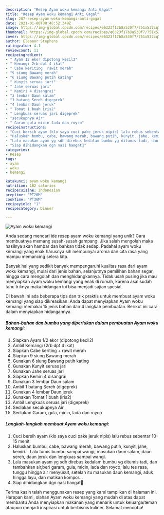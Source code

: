 ```yaml
---
description: "Resep Ayam woku kemangi Anti Gagal"
title: "Resep Ayam woku kemangi Anti Gagal"
slug: 287-resep-ayam-woku-kemangi-anti-gagal
date: 2021-01-08T08:48:52.349Z
image: https://img-global.cpcdn.com/recipes/e6323f17b8a530f7/751x532cq70/ayam-woku-kemangi-foto-resep-utama.jpg
thumbnail: https://img-global.cpcdn.com/recipes/e6323f17b8a530f7/751x532cq70/ayam-woku-kemangi-foto-resep-utama.jpg
cover: https://img-global.cpcdn.com/recipes/e6323f17b8a530f7/751x532cq70/ayam-woku-kemangi-foto-resep-utama.jpg
author: Eleanor Stephens
ratingvalue: 4.1
reviewcount: 11
recipeingredient:
- " Ayam 12 ekor dipotong kecil2"
- " Kemangi 2rb dpt 4 ikat"
- " Cabe keriting  rawit merah"
- "9 siung Bawang merah"
- "6 siung Bawang putih kating"
- " Kunyit seruas jari"
- " Jahe seruas jari"
- " Kemiri 4 disangrai"
- "3 lembar Daun salam"
- "1 batang Sereh digeprek"
- "4 lembar Daun jeruk"
- " Tomat 1 buah iris2"
- " Lengkuas seruas jari digeprek"
- "secukupnya Air"
- " Garam gula micin lada dan royco"
recipeinstructions:
- "Cuci bersih ayam (klo saya cuci pake jeruk nipis) lalu rebus sebentar 10-15 menit"
- "Haluskan bumbu, cabe, bawang merah, bawang putih, kunyit, jahe, kemiri... Lalu tumis bumbu sampai wangi, masukan daun salam, daun sereh, daun jeruk dan lengkuas sampai wangi."
- "Lalu masukan ayam yg sdh direbus kedalam bumbu yg ditumis tadi, dan tambahkan air,beri garam, gula, micin, lada dan royco, lalu tes rasa, tunggu hingga air menyusut, setelah itu masukan daun kemangi, aduk hingga layu, dan matikan kompor..."
- "Siap dihidangkan dgn nasi hangat🤗"
categories:
- Resep
tags:
- ayam
- woku
- kemangi

katakunci: ayam woku kemangi 
nutrition: 182 calories
recipecuisine: Indonesian
preptime: "PT20M"
cooktime: "PT36M"
recipeyield: "1"
recipecategory: Dinner

---
```



![Ayam woku kemangi](https://img-global.cpcdn.com/recipes/e6323f17b8a530f7/751x532cq70/ayam-woku-kemangi-foto-resep-utama.jpg)

Anda sedang mencari ide resep ayam woku kemangi yang unik? Cara membuatnya memang susah-susah gampang. Jika salah mengolah maka hasilnya akan hambar dan bahkan tidak sedap. Padahal ayam woku kemangi yang enak harusnya sih mempunyai aroma dan cita rasa yang mampu memancing selera kita.

Banyak hal yang sedikit banyak mempengaruhi kualitas rasa dari ayam woku kemangi, mulai dari jenis bahan, selanjutnya pemilihan bahan segar, hingga cara mengolah dan menghidangkannya. Tidak usah pusing jika mau menyiapkan ayam woku kemangi yang enak di rumah, karena asal sudah tahu triknya maka hidangan ini bisa menjadi sajian spesial.




Di bawah ini ada beberapa tips dan trik praktis untuk membuat ayam woku kemangi yang siap dikreasikan. Anda dapat menyiapkan Ayam woku kemangi memakai 15 jenis bahan dan 4 langkah pembuatan. Berikut ini cara dalam menyiapkan hidangannya.

<!--inarticleads1-->

##### Bahan-bahan dan bumbu yang diperlukan dalam pembuatan Ayam woku kemangi:

1. Siapkan  Ayam 1/2 ekor (dipotong kecil2)
1. Ambil  Kemangi (2rb dpt 4 ikat)
1. Siapkan  Cabe keriting + rawit merah
1. Siapkan 9 siung Bawang merah
1. Gunakan 6 siung Bawang putih kating
1. Gunakan  Kunyit seruas jari
1. Gunakan  Jahe seruas jari
1. Siapkan  Kemiri 4 disangrai
1. Gunakan 3 lembar Daun salam
1. Ambil 1 batang Sereh (digeprek)
1. Gunakan 4 lembar Daun jeruk
1. Gunakan  Tomat 1 buah (iris2)
1. Ambil  Lengkuas seruas jari (digeprek)
1. Sediakan secukupnya Air
1. Sediakan  Garam, gula, micin, lada dan royco




<!--inarticleads2-->

##### Langkah-langkah membuat Ayam woku kemangi:

1. Cuci bersih ayam (klo saya cuci pake jeruk nipis) lalu rebus sebentar 10-15 menit
1. Haluskan bumbu, cabe, bawang merah, bawang putih, kunyit, jahe, kemiri... Lalu tumis bumbu sampai wangi, masukan daun salam, daun sereh, daun jeruk dan lengkuas sampai wangi.
1. Lalu masukan ayam yg sdh direbus kedalam bumbu yg ditumis tadi, dan tambahkan air,beri garam, gula, micin, lada dan royco, lalu tes rasa, tunggu hingga air menyusut, setelah itu masukan daun kemangi, aduk hingga layu, dan matikan kompor...
1. Siap dihidangkan dgn nasi hangat🤗




Terima kasih telah menggunakan resep yang kami tampilkan di halaman ini. Harapan kami, olahan Ayam woku kemangi yang mudah di atas dapat membantu Anda menyiapkan makanan yang menarik untuk keluarga/teman ataupun menjadi inspirasi untuk berbisnis kuliner. Selamat mencoba!
